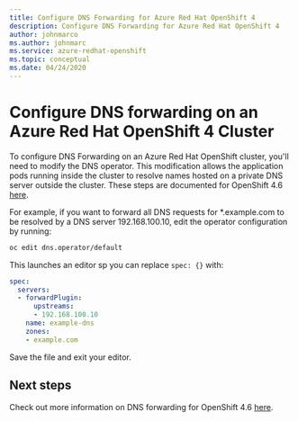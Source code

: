 ```yaml
---
title: Configure DNS Forwarding for Azure Red Hat OpenShift 4
description: Configure DNS Forwarding for Azure Red Hat OpenShift 4
author: johnmarco
ms.author: johnmarc
ms.service: azure-redhat-openshift
ms.topic: conceptual
ms.date: 04/24/2020
---
```

# Configure DNS forwarding on an Azure Red Hat OpenShift 4 Cluster

To configure DNS Forwarding on an Azure Red Hat OpenShift cluster, you'll need to modify the DNS operator. This modification allows the application pods running inside the cluster to resolve names hosted on a private DNS server outside the cluster. These steps are documented for OpenShift 4.6 [here](https://docs.openshift.com/container-platform/4.6/networking/dns-operator.html).

For example, if you want to forward all DNS requests for *.example.com to be resolved by a DNS server 192.168.100.10, edit the operator configuration by running:
 
```bash
oc edit dns.operator/default
```
 
This launches an editor sp you can replace `spec: {}` with:
 
```yaml
spec:
  servers:
  - forwardPlugin:
      upstreams:
      - 192.168.100.10
    name: example-dns
    zones:
    - example.com
```

Save the file and exit your editor.

## Next steps
Check out more information on DNS forwarding for OpenShift 4.6 [here](https://docs.openshift.com/container-platform/4.6/networking/dns-operator.html).